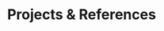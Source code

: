 ---
title: Projects & References
order: 5
sections:
  
  - file: projects-intro
    layout: text
  
  - file: projects
    layout: cards
 
  - file: presentations
    layout: text

  - file: references
    layout: text
---